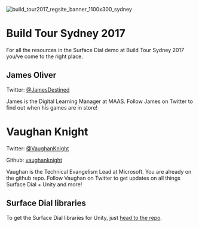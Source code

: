 ![build_tour2017_regsite_banner_1100x300_sydney](https://user-images.githubusercontent.com/252951/27621633-820f2850-5c15-11e7-93dd-f5b57c84edf2.jpg)

# Build Tour Sydney 2017 
For all the resources in the Surface Dial demo at Build Tour Sydney 2017 you/ve come to the right place.

## James Oliver 
Twitter: [@JamesDestined](https://twitter.com/JamesDestined)

James is the Digital Learning Manager at MAAS.  Follow James on Twitter to find out when his games are in store!

# Vaughan Knight
Twitter: [@VaughanKnight](https://twitter.com/vaughanknight)

Github: [vaughanknight](https://github.com/vaughanknight/)

Vaughan is the Technical Evangelism Lead at Microsoft.  You are already on the github repo.  Follow Vaughan on Twitter to get updates on all things Surface Dial + Unity and more!

## Surface Dial libraries
To get the Surface Dial libraries for Unity, just [head to the repo](https://github.com/vaughanknight/RadialControllerUnityBridge).
